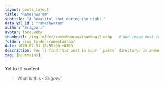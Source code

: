 ```yaml
---
layout: posts_layout
title: "Rameshwaram"
subtitle: "A Beautiful shot during the night."
data_yml_id : "rameshwaram"
author: "Srigowri"
avatar: face.webp
thumbnail: /img_folder/rameshwaram/thumbnail.webp   # Add image post (optional)
folder: /img_folder/rameshwaram/
date: 2020-07-31 12:55:00 +0300
description: You’ll find this post in your `_posts` directory. Go ahead and edit it and re-build the site to see your changes. # Add post description (optional)
tag: [Mountains]
---
```

Yet to fill content


> What is this <cite>- Srigowri</cite>

